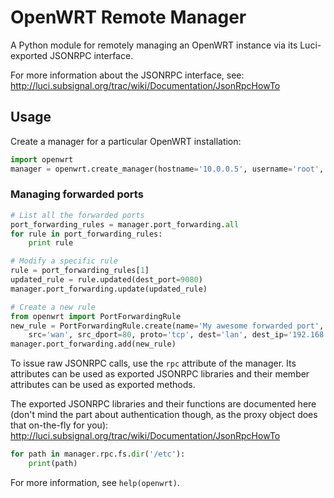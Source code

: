 # OpenWRT Remote Manager #

A Python module for remotely managing an OpenWRT instance via its Luci-exported JSONRPC interface.

For more information about the JSONRPC interface, see:
http://luci.subsignal.org/trac/wiki/Documentation/JsonRpcHowTo

## Usage ##

Create a manager for a particular OpenWRT installation:
```python
import openwrt
manager = openwrt.create_manager(hostname='10.0.0.5', username='root', password='root')
```

### Managing forwarded ports ###
```python
# List all the forwarded ports
port_forwarding_rules = manager.port_forwarding.all
for rule in port_forwarding_rules:
    print rule

# Modify a specific rule
rule = port_forwarding_rules[1]
updated_rule = rule.updated(dest_port=9080)
manager.port_forwarding.update(updated_rule)

# Create a new rule
from openwrt import PortForwardingRule
new_rule = PortForwardingRule.create(name='My awesome forwarded port',
    src='wan', src_dport=80, proto='tcp', dest='lan', dest_ip='192.168.1.10')
manager.port_forwarding.add(new_rule)
```

To issue raw JSONRPC calls, use the `rpc` attribute of the manager. Its attributes can be used as exported
JSONRPC libraries and their member attributes can be used as exported methods.

The exported JSONRPC libraries and their functions are documented here (don't mind the part about authentication though,
as the proxy object does that on-the-fly for you):
http://luci.subsignal.org/trac/wiki/Documentation/JsonRpcHowTo

```python
for path in manager.rpc.fs.dir('/etc'):
    print(path)
```

For more information, see `help(openwrt)`.
